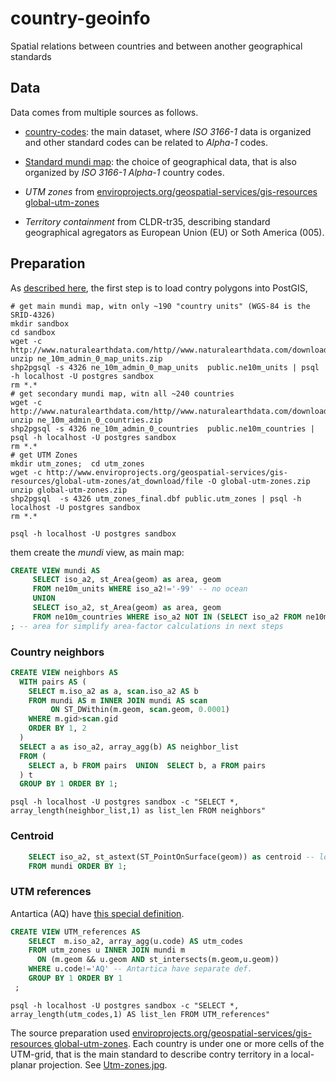 # country-geoinfo
Spatial relations between countries and  between another geographical standards

## Data

Data comes from multiple sources as follows.

* [country-codes](https://github.com/datasets/country-codes): the main dataset, where *ISO 3166-1* data is organized and other standard codes can be related to *Alpha-1* codes.

* [Standard mundi map](http://wiki.okfn.org/Datasets_preparation/Country-code_derivatives#Standard_mundi_map): the choice of geographical data, that is also organized by *ISO 3166-1 Alpha-1* country codes. 

* *UTM zones* from [enviroprojects.org/geospatial-services/gis-resources global-utm-zones](http://www.enviroprojects.org/geospatial-services/gis-resources/global-utm-zones/view)
 
* *Territory containment* from CLDR-tr35, describing standard geographical agregators as European Union (EU) or Soth America (005).


## Preparation
As [described here](http://wiki.okfn.org/Datasets_preparation/Country-code_derivatives#Standard_mundi_map), the first step is to load contry polygons into PostGIS, 

```shell
# get main mundi map, witn only ~190 "country units" (WGS-84 is the SRID-4326)
mkdir sandbox
cd sandbox
wget -c http://www.naturalearthdata.com/http//www.naturalearthdata.com/download/10m/cultural/ne_10m_admin_0_map_units.zip
unzip ne_10m_admin_0_map_units.zip
shp2pgsql -s 4326 ne_10m_admin_0_map_units  public.ne10m_units | psql -h localhost -U postgres sandbox
rm *.*
# get secondary mundi map, witn all ~240 countries
wget -c http://www.naturalearthdata.com/http//www.naturalearthdata.com/download/10m/cultural/ne_10m_admin_0_countries.zip
unzip ne_10m_admin_0_countries.zip
shp2pgsql -s 4326 ne_10m_admin_0_countries  public.ne10m_countries | psql -h localhost -U postgres sandbox
rm *.*
# get UTM Zones
mkdir utm_zones;  cd utm_zones
wget -c http://www.enviroprojects.org/geospatial-services/gis-resources/global-utm-zones/at_download/file -O global-utm-zones.zip
unzip global-utm-zones.zip
shp2pgsql  -s 4326 utm_zones_final.dbf public.utm_zones | psql -h localhost -U postgres sandbox
rm *.*

psql -h localhost -U postgres sandbox
```
them create the *mundi* view, as main map:
```sql
CREATE VIEW mundi AS
     SELECT iso_a2, st_Area(geom) as area, geom 
     FROM ne10m_units WHERE iso_a2!='-99' -- no ocean
     UNION
     SELECT iso_a2, st_Area(geom) as area, geom 
     FROM ne10m_countries WHERE iso_a2 NOT IN (SELECT iso_a2 FROM ne10m_units)
; -- area for simplify area-factor calculations in next steps
```
### Country neighbors
```sql
CREATE VIEW neighbors AS
  WITH pairs AS (
    SELECT m.iso_a2 as a, scan.iso_a2 AS b
    FROM mundi AS m INNER JOIN mundi AS scan
         ON ST_DWithin(m.geom, scan.geom, 0.0001)
    WHERE m.gid>scan.gid
    ORDER BY 1, 2
  ) 
  SELECT a as iso_a2, array_agg(b) AS neighbor_list
  FROM (
    SELECT a, b FROM pairs  UNION  SELECT b, a FROM pairs 
  ) t
  GROUP BY 1 ORDER BY 1;
```
`psql -h localhost -U postgres sandbox -c "SELECT *, array_length(neighbor_list,1) as list_len FROM neighbors"`

### Centroid
```sql
    SELECT iso_a2, st_astext(ST_PointOnSurface(geom)) as centroid -- long lat
    FROM mundi ORDER BY 1;
```

### UTM references
Antartica (AQ) have [this special definition](http://portal.uni-freiburg.de/AntSDI/standardsspecifications/refsystemandprojections/projections/utm.gif/image_view_fullscreen).

```sql
CREATE VIEW UTM_references AS
    SELECT  m.iso_a2, array_agg(u.code) AS utm_codes
    FROM utm_zones u INNER JOIN mundi m 
      ON (m.geom && u.geom AND st_intersects(m.geom,u.geom))
    WHERE u.code!='AQ' -- Antartica have separate def.
    GROUP BY 1 ORDER BY 1
 ;
```
`psql -h localhost -U postgres sandbox -c "SELECT *, array_length(utm_codes,1) AS list_len FROM UTM_references"`

The source preparation used [enviroprojects.org/geospatial-services/gis-resources global-utm-zones](http://www.enviroprojects.org/geospatial-services/gis-resources/global-utm-zones/view).
Each country is under one or more cells of the UTM-grid, that is the main standard to describe contry territory in a local-planar projection. See [Utm-zones.jpg](https://upload.wikimedia.org/wikipedia/commons/e/ed/Utm-zones.jpg).
